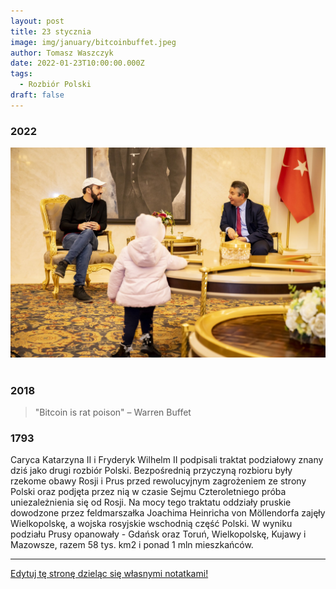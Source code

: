 ```yaml
---
layout: post
title: 23 stycznia
image: img/january/bitcoinbuffet.jpeg
author: Tomasz Waszczyk
date: 2022-01-23T10:00:00.000Z
tags:
  - Rozbiór Polski
draft: false
---
```


### 2022

<img src="./img/january/elsalvador.jpeg"><br><br>

### 2018

> "Bitcoin is rat poison" – Warren Buffet

### 1793

Caryca Katarzyna II i Fryderyk Wilhelm II podpisali traktat podziałowy znany dziś jako drugi rozbiór Polski.
Bezpośrednią przyczyną rozbioru były rzekome obawy Rosji i Prus przed rewolucyjnym zagrożeniem ze strony Polski oraz podjęta przez nią w czasie Sejmu Czteroletniego próba uniezależnienia się od Rosji.
Na mocy tego traktatu oddziały pruskie dowodzone przez feldmarszałka Joachima Heinricha von Möllendorfa zajęły Wielkopolskę, a wojska rosyjskie wschodnią część Polski.
W wyniku podziału Prusy opanowały - Gdańsk oraz Toruń, Wielkopolskę, Kujawy
i Mazowsze, razem 58 tys. km2 i ponad 1 mln mieszkańców.

---

<a href="https://github.com/TomaszWaszczyk/historia.waszczyk.com/edit/master/src/content/january-23.md" target="_blank">Edytuj tę stronę dzieląc się własnymi notatkami!</a>
